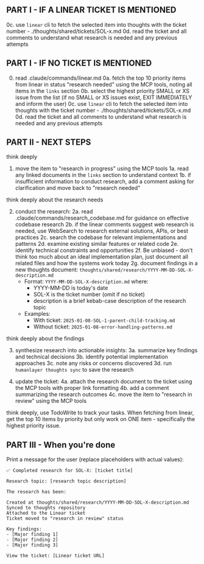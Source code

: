 ## PART I - IF A LINEAR TICKET IS MENTIONED

0c. use `linear` cli to fetch the selected item into thoughts with the ticket number - ./thoughts/shared/tickets/SOL-x.md
0d. read the ticket and all comments to understand what research is needed and any previous attempts

## PART I - IF NO TICKET IS MENTIONED

0.  read .claude/commands/linear.md
0a. fetch the top 10 priority items from linear in status "research needed" using the MCP tools, noting all items in the `links` section
0b. select the highest priority SMALL or XS issue from the list (if no SMALL or XS issues exist, EXIT IMMEDIATELY and inform the user)
0c. use `linear` cli to fetch the selected item into thoughts with the ticket number - ./thoughts/shared/tickets/SOL-x.md
0d. read the ticket and all comments to understand what research is needed and any previous attempts

## PART II - NEXT STEPS

think deeply

1. move the item to "research in progress" using the MCP tools
1a. read any linked documents in the `links` section to understand context
1b. if insufficient information to conduct research, add a comment asking for clarification and move back to "research needed"

think deeply about the research needs

2. conduct the research:
2a. read .claude/commands/research_codebase.md for guidance on effective codebase research
2b. if the linear comments suggest web research is needed, use WebSearch to research external solutions, APIs, or best practices
2c. search the codebase for relevant implementations and patterns
2d. examine existing similar features or related code
2e. identify technical constraints and opportunities
2f. Be unbiased - don't think too much about an ideal implementation plan, just document all related files and how the systems work today
2g. document findings in a new thoughts document: `thoughts/shared/research/YYYY-MM-DD-SOL-X-description.md`
   - Format: `YYYY-MM-DD-SOL-X-description.md` where:
     - YYYY-MM-DD is today's date
     - SOL-X is the ticket number (omit if no ticket)
     - description is a brief kebab-case description of the research topic
   - Examples:
     - With ticket: `2025-01-08-SOL-1-parent-child-tracking.md`
     - Without ticket: `2025-01-08-error-handling-patterns.md`

think deeply about the findings

3. synthesize research into actionable insights:
3a. summarize key findings and technical decisions
3b. identify potential implementation approaches
3c. note any risks or concerns discovered
3d. run `humanlayer thoughts sync` to save the research

4. update the ticket:
4a. attach the research document to the ticket using the MCP tools with proper link formatting
4b. add a comment summarizing the research outcomes
4c. move the item to "research in review" using the MCP tools

think deeply, use TodoWrite to track your tasks. When fetching from linear, get the top 10 items by priority but only work on ONE item - specifically the highest priority issue.

## PART III - When you're done

Print a message for the user (replace placeholders with actual values):

```
✅ Completed research for SOL-X: [ticket title]

Research topic: [research topic description]

The research has been:

Created at thoughts/shared/research/YYYY-MM-DD-SOL-X-description.md
Synced to thoughts repository
Attached to the Linear ticket
Ticket moved to "research in review" status

Key findings:
- [Major finding 1]
- [Major finding 2]
- [Major finding 3]

View the ticket: [Linear ticket URL]
```
